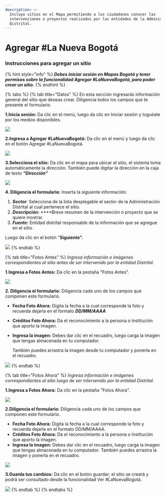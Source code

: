 ```yaml
---
description: >-
  Incluye sitios en el Mapa permitiendo a los ciudadanos conocer las
  intervenciones o proyectos realizados por las entidades de la Administración
  Distrital.
---
```


# Agregar \#La Nueva Bogotá

###                                         Instrucciones para agregar un sitio

{% hint style="info" %}
_**Debes iniciar sesión en Mapas Bogotá y tener permisos sobre la funcionalidad Agregar \#LaNuevaBogotá, para poder crear un sitio.**_
{% endhint %}

{% tabs %}
{% tab title="Datos" %}
En esta sección ingresarás información general del sitio que deseas crear. Diligencia todos los campos que te presente el formulario.

**1.Inicia sesión:** Da clic en el menú, luego da clic en Iniciar sesión y loguéate por los medios disponibles.

![](.gitbook/assets/image%20%28140%29.png)

**2.Ingresa a Agregar \#LaNuevaBogotá:** Da clic en el menú y luego da clic en el botón Agregar \#LaNuevaBogotá.

![](.gitbook/assets/image%20%2884%29.png)

**3.Selecciona el sitio:** Da clic en el mapa para ubicar el sitio, el sistema toma automáticamente la dirección. También puede digitar la dirección en la caja de texto _**"Dirección"**_

![](.gitbook/assets/image%20%28223%29.png)

**4. Diligencia el formulario:** Inserta la siguiente información:

1. _**Sector**:_ Selecciona de la lista desplegable el sector de la Administración Distrital al cual pertenece el sitio.
2. _**Descripción:**_ ****Breve resumen de la intervención ó proyecto que se quiere mostrar.
3. _**Fuente:**_ Entidad distrital responsable de la información que se agregue en el sitio.

Luego da clic en el botón "**Siguiente".**

![](.gitbook/assets/image%20%28236%29.png)
{% endtab %}

{% tab title="Fotos Antes" %}
_Ingresa información e imágenes correspondientes al sitio antes de ser intervenido por la entidad Distrital._

**1.Ingresa a Fotos Antes:** Da clic en la pestaña "Fotos Antes".

![](.gitbook/assets/image%20%28145%29.png)

**2. Diligencia el formulario:** Diligencia cada uno de los campos que componen este formulario.

* **Fecha Foto Ahora:** Digita la fecha a la cual corresponde la foto y recuerda dejarla en el formato _**DD/MM/AAAA**_
* **Créditos Foto Ahora:**  Da el reconocimiento a la persona o Institución que aporto la imagen.
* **Ingresa la imagen:** Debes dar clic en el recuadro, luego carga la imagen que tengas almacenada en tu computador. 

  También puedes arrastra la imagen desde tu computador y ponerla en el recuadro.

![](.gitbook/assets/image%20%2836%29.png)
{% endtab %}

{% tab title="Fotos Ahora" %}
_Ingresa información e imágenes correspondientes al sitio luego de ser intervenido por la entidad Distrital._

**1.Ingresa a Fotos Ahora:** Da clic en la pestaña "Fotos Ahora".

![](.gitbook/assets/image%20%28217%29.png)

**2.Diligencia el formulario:** Diligencia cada uno de los campos que componen este formulario.

* **Fecha Foto Ahora:** Digita la fecha a la cual corresponde la foto y recuerda dejarla en el formato DD/MM/AAAA.
* **Créditos Foto Ahora:**  Da el reconocimiento a la persona o Institución que aporto la imagen.
* **Ingresa la imagen:** Debes dar clic en el recuadro, luego carga la imagen que tengas almacenada en tu computador. También puedes arrastra la imagen y ponerla en el recuadro.

![](.gitbook/assets/image%20%2865%29.png)

**3.Guarda tus cambios:** Da clic en el botón guardar; el sitio se creará y podrá ser consultado desde la funcionalidad Ver \#LaNuevaBogotá.

![](.gitbook/assets/image%20%28154%29.png)
{% endtab %}
{% endtabs %}




